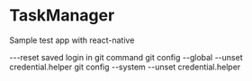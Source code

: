 # TaskManager
Sample test app with react-native

---reset saved login in git command
git config --global --unset credential.helper
git config --system --unset credential.helper

